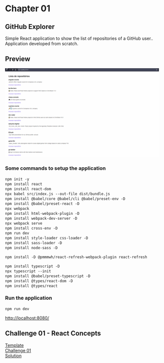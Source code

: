 # Chapter 01
## GitHub Explorer 

Simple React application to show the list of repositories of a GitHub user..\
Application developed from scratch.

## Preview
![Preview](.github/module-01.gif)

### Some commands to setup the application

``` npm 
npm init -y
npm install react
npm install react-dom
npx babel src/index.js --out-file dist/bundle.js
npm install @babel/core @babel/cli @babel/preset-env -D
npm install @babel/preset-react -D
npx webpack
npm install html-webpack-plugin -D
npm install webpack-dev-server -D
npx webpack serve
npm install cross-env -D
npm run dev
npm install style-loader css-loader -D
npm install sass-loader -D
npm install node-sass -D
```

```npm
npm install -D @pmmmwh/react-refresh-webpack-plugin react-refresh
```

```npm
npm install typescript -D
npx typescript --init
npm install @babel/preset-typescript -D
npm install @types/react-dom -D
npm install @types/react
```

### Run the application
```npm
npm run dev
```

[http://localhost:8080/](http://localhost:8080/ "localhost")

## Challenge 01 - React Concepts
[Template](https://github.com/rocketseat-education/ignite-template-reactjs-conceitos-do-react "Template")\
[Challenge 01](https://www.notion.so/Desafio-01-Conceitos-do-React-51e4099a6e2f4d4bae94f9fe75bb769d#66c870a0713c49dea3c1d07063f15af5 "Challenge 01")\
[Solution](https://github.com/EDusik/ignite-react-challenges/tree/master/01-react-fundamentals "Solution")
